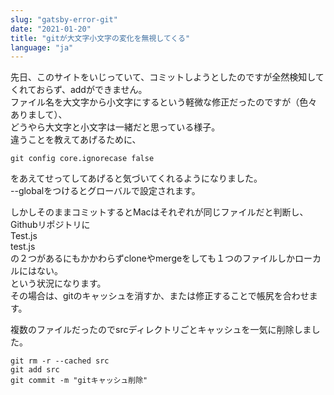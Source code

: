 ```yaml
---
slug: "gatsby-error-git"
date: "2021-01-20"
title: "gitが大文字小文字の変化を無視してくる"
language: "ja"
---
```


先日、このサイトをいじっていて、コミットしようとしたのですが全然検知してくれておらず、addができません。   
ファイル名を大文字から小文字にするという軽微な修正だったのですが（色々ありまして）、  
どうやら大文字と小文字は一緒だと思っている様子。  
違うことを教えてあげるために、  

```
git config core.ignorecase false
```  

をあえてせってしてあげると気づいてくれるようになりました。  
--globalをつけるとグローバルで設定されます。  

しかしそのままコミットするとMacはそれぞれが同じファイルだと判断し、Githubリポジトリに  
Test.js  
test.js  
の２つがあるにもかかわらずcloneやmergeをしても１つのファイルしかローカルにはない。  
という状況になります。  
その場合は、gitのキャッシュを消すか、または修正することで帳尻を合わせます。  
  
複数のファイルだったのでsrcディレクトリごとキャッシュを一気に削除しました。  

```
git rm -r --cached src
git add src
git commit -m "gitキャッシュ削除"
```  